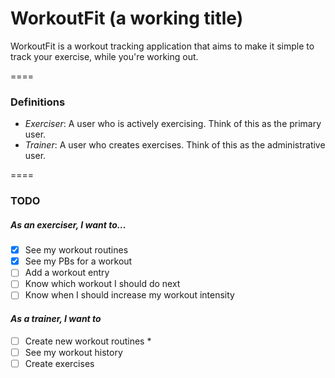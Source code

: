 # WorkoutFit (a working title)

WorkoutFit is a workout tracking application that aims to make it simple to track your exercise, while you're working out.

====

### Definitions

- *Exerciser*: A user who is actively exercising. Think of this as the primary user.
- *Trainer*: A user who creates exercises. Think of this as the administrative user.

====

### TODO

##### _As an exerciser, I want to..._

- [x] See my workout routines
- [x] See my PBs for a workout
- [ ] Add a workout entry
- [ ] Know which workout I should do next
- [ ] Know when I should increase my workout intensity

#### _As a trainer, I want to_

- [ ] Create new workout routines *
- [ ] See my workout history
- [ ] Create exercises
